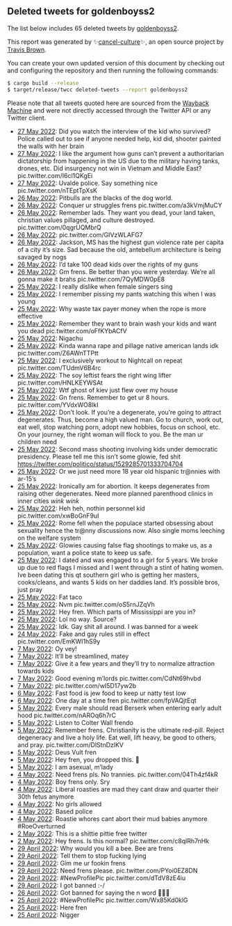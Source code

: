 ## Deleted tweets for goldenboyss2

The list below includes 65 deleted tweets by
[goldenboyss2](https://twitter.com/goldenboyss2).



This report was generated by ✨[cancel-culture](https://github.com/travisbrown/cancel-culture)✨,
an open source project by [Travis Brown](https://twitter.com/travisbrown).

You can create your own updated version of this document by checking out and configuring the
repository and then running the following commands:

```bash
$ cargo build --release
$ target/release/twcc deleted-tweets --report goldenboyss2
```

Please note that all tweets quoted here are sourced from the
[Wayback Machine](https://web.archive.org) and were not directly accessed through the Twitter API or
any Twitter client.

* [27 May 2022](https://web.archive.org/web/20220527214212/https://twitter.com/goldenboyss2/status/1530303214679113730): Did you watch the interview of the kid who survived? Police called out to see if anyone needed help, kid did, shooter painted the walls with her brain <!--1530303214679113730-->
* [27 May 2022](https://web.archive.org/web/20220527154006/https://twitter.com/goldenboyss2/status/1530211998448898050): I like the argument how guns can’t prevent a authoritarian dictatorship from happening in the US due to the military having tanks, drones, etc. Did insurgency not win in Vietnam and Middle East? pic.twitter.com/I6cl1QKgEi <!--1530211998448898050-->
* [27 May 2022](https://web.archive.org/web/20220527021823/https://twitter.com/goldenboyss2/status/1530010319308959744): Uvalde police. Say something nice pic.twitter.com/nTEptTpXsK <!--1530010319308959744-->
* [26 May 2022](https://web.archive.org/web/20220526221645/https://twitter.com/goldenboyss2/status/1529949475296403456): Pitbulls are the blacks of the dog world. <!--1529949475296403456-->
* [26 May 2022](https://web.archive.org/web/20220526184031/https://twitter.com/goldenboyss2/status/1529895106165321754): Conquer ur struggles frens pic.twitter.com/a3kVmjMuCY <!--1529895106165321754-->
* [26 May 2022](https://web.archive.org/web/20220526153522/https://twitter.com/goldenboyss2/status/1529847544678850561): Remember lads. They want you dead, your land taken, christian values pillaged, and culture destroyed. pic.twitter.com/0qgrUQMbrQ <!--1529847544678850561-->
* [26 May 2022](https://web.archive.org/web/20220526152714/https://twitter.com/goldenboyss2/status/1529846551861940224): pic.twitter.com/GIVzWLAFG7 <!--1529846551861940224-->
* [26 May 2022](https://web.archive.org/web/20220526152904/https://twitter.com/goldenboyss2/status/1529844713561407489): Jackson, MS has the highest gun violence rate per capita of a city it’s size. Sad because the old, antebellum architecture is being savaged by nogs <!--1529844713561407489-->
* [26 May 2022](https://web.archive.org/web/20220526151519/https://twitter.com/goldenboyss2/status/1529843557137526784): I’d take 100 dead kids over the rights of my guns <!--1529843557137526784-->
* [26 May 2022](https://web.archive.org/web/20220526150854/https://twitter.com/goldenboyss2/status/1529841849904529410): Gm frens. Be better than you were yesterday. We’re all gonna make it brahs pic.twitter.com/7QyMDW0pE8 <!--1529841849904529410-->
* [25 May 2022](https://web.archive.org/web/20220525231214/https://twitter.com/goldenboyss2/status/1529601095684743169): I really dislike when female singers sing <!--1529601095684743169-->
* [25 May 2022](https://web.archive.org/web/20220525213238/https://twitter.com/goldenboyss2/status/1529576003919544321): I remember pissing my pants watching this when I was young <!--1529576003919544321-->
* [25 May 2022](https://web.archive.org/web/20220525213128/https://twitter.com/goldenboyss2/status/1529575743407144961): Why waste tax payer money when the rope is more effective <!--1529575743407144961-->
* [25 May 2022](https://web.archive.org/web/20220525202434/https://twitter.com/goldenboyss2/status/1529557285609127938): Remember they want to brain wash your kids and want you dead pic.twitter.com/oFfKYbACfV <!--1529557285609127938-->
* [25 May 2022](https://web.archive.org/web/20220525190249/https://twitter.com/goldenboyss2/status/1529538304034672646): Nigachu <!--1529538304034672646-->
* [25 May 2022](https://web.archive.org/web/20220525190213/https://twitter.com/goldenboyss2/status/1529537982730063872): Kinda wanna rape and pillage native american lands idk pic.twitter.com/Z6AWnTTPtt <!--1529537982730063872-->
* [25 May 2022](https://web.archive.org/web/20220525184336/https://twitter.com/goldenboyss2/status/1529533561908469765): I exclusively workout to Nightcall on repeat pic.twitter.com/TUdmV6B4rc <!--1529533561908469765-->
* [25 May 2022](https://web.archive.org/web/20220525184201/https://twitter.com/goldenboyss2/status/1529533064031895552): The soy leftist fears the right wing lifter pic.twitter.com/HNLKEYWSAt <!--1529533064031895552-->
* [25 May 2022](https://web.archive.org/web/20220525192715/https://twitter.com/goldenboyss2/status/1529444262059859971): Wtf ghost of kiev just flew over my house <!--1529444262059859971-->
* [25 May 2022](https://web.archive.org/web/20220525063828/https://twitter.com/goldenboyss2/status/1529319890313793536): Gn frens. Remember to get ur 8 hours. pic.twitter.com/YVdxWO8lkI <!--1529319890313793536-->
* [25 May 2022](https://web.archive.org/web/20220525063553/https://twitter.com/goldenboyss2/status/1529319429472911360): Don’t look. If you’re a degenerate, you’re going to attract degenerates. Thus, become a high valued man. Go to church, work out, eat well, stop watching porn, adopt new hobbies, focus on school, etc. On your journey, the right woman will flock to you. Be the man ur children need <!--1529319429472911360-->
* [25 May 2022](https://web.archive.org/web/20220525025738/https://twitter.com/goldenboyss2/status/1529295455103877121): Second mass shooting involving kids under democratic presidency. Please tell me this isn’t some glowie, fed shit https://twitter.com/politico/status/1529285701333704704 <!--1529295455103877121-->
* [25 May 2022](https://web.archive.org/web/20220525025320/https://twitter.com/goldenboyss2/status/1529294372256325632): Or we just need more 18 year old hispanic tr@nnies with ar-15’s <!--1529294372256325632-->
* [25 May 2022](https://web.archive.org/web/20220525025238/https://twitter.com/goldenboyss2/status/1529294245898633221): Ironically am for abortion. It keeps degenerates from raising other degenerates. Need more planned parenthood clinics in inner cities *wink* *wink* <!--1529294245898633221-->
* [25 May 2022](https://web.archive.org/web/20220525024913/https://twitter.com/goldenboyss2/status/1529293271004065792): Heh heh, nothin personnel kid pic.twitter.com/xwBoGnF9uI <!--1529293271004065792-->
* [25 May 2022](https://web.archive.org/web/20220525024801/https://twitter.com/goldenboyss2/status/1529292897169854465): Rome fell when the populace started obsessing about sexuality hence the tr@nny discussions now. Also single moms leeching on the welfare system <!--1529292897169854465-->
* [25 May 2022](https://web.archive.org/web/20220525024058/https://twitter.com/goldenboyss2/status/1529291326054973441): Glowies causing false flag shootings to make us, as a population, want a police state to keep us safe. <!--1529291326054973441-->
* [25 May 2022](https://web.archive.org/web/20220525002246/https://twitter.com/goldenboyss2/status/1529256435904876544): I dated and was engaged to a girl for 5 years. We broke up due to red flags I missed and I went through a stint of hating women. Ive been dating this qt southern girl who is getting her masters, cooks/cleans, and wants 5 kids on her daddies land. It’s possible bros, just pray <!--1529256435904876544-->
* [25 May 2022](https://web.archive.org/web/20220525000741/https://twitter.com/goldenboyss2/status/1529252761929453568): Fat taco <!--1529252761929453568-->
* [25 May 2022](https://web.archive.org/web/20220525000720/https://twitter.com/goldenboyss2/status/1529252620765896705): Nvm pic.twitter.com/oS5rnJZqVh <!--1529252620765896705-->
* [25 May 2022](https://web.archive.org/web/20220525000637/https://twitter.com/goldenboyss2/status/1529252465106886657): Hey fren. Which parts of Mississippi are you in? <!--1529252465106886657-->
* [25 May 2022](https://web.archive.org/web/20220525000557/https://twitter.com/goldenboyss2/status/1529252229701681158): Lol no way. Source? <!--1529252229701681158-->
* [25 May 2022](https://web.archive.org/web/20220525000332/https://twitter.com/goldenboyss2/status/1529251710090240000): Idk. Gay shit all around. I was banned for a week <!--1529251710090240000-->
* [24 May 2022](https://web.archive.org/web/20220524203846/https://twitter.com/goldenboyss2/status/1529198733296025600): Fake and gay rules still in effect pic.twitter.com/EmKWI1hS9y <!--1529198733296025600-->
* [ 7 May 2022](https://web.archive.org/web/20220507234755/https://twitter.com/goldenboyss2/status/1523087197573943297): Oy vey! <!--1523087197573943297-->
* [ 7 May 2022](https://web.archive.org/web/20220507231531/https://twitter.com/goldenboyss2/status/1523079009177079808): It’ll be streamlined, matey <!--1523079009177079808-->
* [ 7 May 2022](https://web.archive.org/web/20220507230915/https://twitter.com/goldenboyss2/status/1523077310097756161): Give it a few years and they’ll try to normalize attraction towards kids <!--1523077310097756161-->
* [ 7 May 2022](https://web.archive.org/web/20220507221639/https://twitter.com/goldenboyss2/status/1523064033875800064): Good evening m’lords pic.twitter.com/CdNt69hvbd <!--1523064033875800064-->
* [ 7 May 2022](https://web.archive.org/web/20220507171119/https://twitter.com/goldenboyss2/status/1522987374082412544): pic.twitter.com/wI5D17yw2b <!--1522987374082412544-->
* [ 6 May 2022](https://web.archive.org/web/20220506113534/https://twitter.com/goldenboyss2/status/1522540453199069184): Fast food is jew food to keep ur natty test low <!--1522540453199069184-->
* [ 6 May 2022](https://web.archive.org/web/20220506113504/https://twitter.com/goldenboyss2/status/1522540229676126209): One day at a time fren pic.twitter.com/fpVAQjtEqt <!--1522540229676126209-->
* [ 5 May 2022](https://web.archive.org/web/20220505230143/https://twitter.com/goldenboyss2/status/1522350758800277506): Every male should read Berserk when entering early adult hood pic.twitter.com/nAROq6h7rC <!--1522350758800277506-->
* [ 5 May 2022](https://web.archive.org/web/20220505225627/https://twitter.com/goldenboyss2/status/1522349345739268097): Listen to Colter Wall frendo <!--1522349345739268097-->
* [ 5 May 2022](https://web.archive.org/web/20220505225146/https://twitter.com/goldenboyss2/status/1522348125238833154): Remember frens. Christianity is the ultimate red-pill. Reject degeneracy and live a holy life. Eat well, lift heavy, be good to others, and pray. pic.twitter.com/DlStnDzlKV <!--1522348125238833154-->
* [ 5 May 2022](https://web.archive.org/web/20220505224646/https://twitter.com/goldenboyss2/status/1522346936107507716): Deus Vult fren <!--1522346936107507716-->
* [ 5 May 2022](https://web.archive.org/web/20220505203039/https://twitter.com/goldenboyss2/status/1522311432045580288): Hey fren, you dropped this. 👑 <!--1522311432045580288-->
* [ 5 May 2022](https://web.archive.org/web/20220505182906/https://twitter.com/goldenboyss2/status/1522282087071502339): I am asexual, m’lady <!--1522282087071502339-->
* [ 4 May 2022](https://web.archive.org/web/20220504211916/https://twitter.com/goldenboyss2/status/1521962498022424576): Need frens pls. No trannies. pic.twitter.com/04Th4zf4kR <!--1521962498022424576-->
* [ 4 May 2022](https://web.archive.org/web/20220504211738/https://twitter.com/goldenboyss2/status/1521961989936975872): Boy frens only. Sry <!--1521961989936975872-->
* [ 4 May 2022](https://web.archive.org/web/20220504042958/https://twitter.com/goldenboyss2/status/1521708491135717378): Liberal roasties are mad they cant draw and quarter their 30th fetus anymore <!--1521708491135717378-->
* [ 4 May 2022](https://web.archive.org/web/20220504042809/https://twitter.com/goldenboyss2/status/1521708090411868161): No girls allowed <!--1521708090411868161-->
* [ 4 May 2022](https://web.archive.org/web/20220504042654/https://twitter.com/goldenboyss2/status/1521707876825374720): Based police <!--1521707876825374720-->
* [ 4 May 2022](https://web.archive.org/web/20220504042403/https://twitter.com/goldenboyss2/status/1521707028464513024): Roastie whores cant abort their mud babies anymore  #RoeOverturned <!--1521707028464513024-->
* [ 2 May 2022](https://web.archive.org/web/20220502012908/https://twitter.com/goldenboyss2/status/1520938085877489665): This is a shittie pittie free twitter <!--1520938085877489665-->
* [ 2 May 2022](https://web.archive.org/web/20220502012812/https://twitter.com/goldenboyss2/status/1520937781706506240): Hey frens. Is this normal? pic.twitter.com/c8qlRh7nHk <!--1520937781706506240-->
* [29 April 2022](https://web.archive.org/web/20220429155134/https://twitter.com/goldenboyss2/status/1520068144429211648): Why would you kill a bee. Bee are frens <!--1520068144429211648-->
* [29 April 2022](https://web.archive.org/web/20220429153647/https://twitter.com/goldenboyss2/status/1520064346994487298): Tell them to stop fucking lying <!--1520064346994487298-->
* [29 April 2022](https://web.archive.org/web/20220429031010/https://twitter.com/goldenboyss2/status/1519872700826763265): Gim me ur fookin frens <!--1519872700826763265-->
* [29 April 2022](https://web.archive.org/web/20220429025459/https://twitter.com/goldenboyss2/status/1519871881184169984): Need frens please. pic.twitter.com/PYoi0EZ8DN <!--1519871881184169984-->
* [29 April 2022](https://web.archive.org/web/20220429030150/https://twitter.com/goldenboyss2/status/1519871002146181122): #NewProfilePic  pic.twitter.com/dTdV8zE4iu <!--1519871002146181122-->
* [29 April 2022](https://web.archive.org/web/20220429024445/https://twitter.com/goldenboyss2/status/1519870129395445760): I got banned :-/ <!--1519870129395445760-->
* [26 April 2022](https://web.archive.org/web/20220426140532/https://twitter.com/goldenboyss2/status/1518954081666097154): Got banned for saying the n word 🤬🤬🤬 <!--1518954081666097154-->
* [25 April 2022](https://web.archive.org/web/20220425211315/https://twitter.com/goldenboyss2/status/1518699601674608647): #NewProfilePic  pic.twitter.com/Wx85Kd0klG <!--1518699601674608647-->
* [25 April 2022](https://web.archive.org/web/20220425211501/https://twitter.com/goldenboyss2/status/1518699137130192896): Here fren <!--1518699137130192896-->
* [25 April 2022](https://web.archive.org/web/20220425210628/https://twitter.com/goldenboyss2/status/1518696489865854977): Nigger <!--1518696489865854977-->
